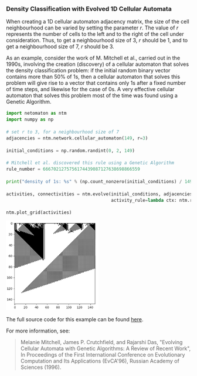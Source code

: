 ### Density Classification with Evolved 1D Cellular Automata

When creating a 1D cellular automaton adjacency matrix, the size of the
cell neighbourhood can be varied by setting the parameter _*r*_. The
value of _*r*_ represents the number of cells to the left and to the
right of the cell under consideration. Thus, to get a neighbourhood
size of 3, _*r*_ should be 1, and to get a neighbourhood size of 7,
_*r*_ should be 3.

As an example, consider the work of M. Mitchell et al., carried out in
the 1990s, involving the creation (discovery) of a cellular automaton
that solves the density classification problem: if the initial random
binary vector contains more than 50% of 1s, then a cellular automaton
that solves this problem will give rise to a vector that contains only
1s after a fixed number of time steps, and likewise for the case of 0s.
A very effective cellular automaton that solves this problem most of
the time was found using a Genetic Algorithm.

```python
import netomaton as ntm
import numpy as np

# set r to 3, for a neighbourhood size of 7
adjacencies = ntm.network.cellular_automaton(149, r=3)

initial_conditions = np.random.randint(0, 2, 149)

# Mitchell et al. discovered this rule using a Genetic Algorithm
rule_number = 6667021275756174439087127638698866559

print("density of 1s: %s" % (np.count_nonzero(initial_conditions) / 149))

activities, connectivities = ntm.evolve(initial_conditions, adjacencies, timesteps=149,
                                        activity_rule=lambda ctx: ntm.rules.binary_ca_rule(ctx, rule_number))

ntm.plot_grid(activities)
```
<img src="../../resources/density_classification.png" width="50%"/>

The full source code for this example can be found [here](ca_density_classification_demo.py).

For more information, see:

> Melanie Mitchell, James P. Crutchfield, and Rajarshi Das, "Evolving Cellular Automata with Genetic Algorithms: A Review of Recent Work", In Proceedings of the First International Conference on Evolutionary Computation and Its Applications (EvCA'96), Russian Academy of Sciences (1996).
